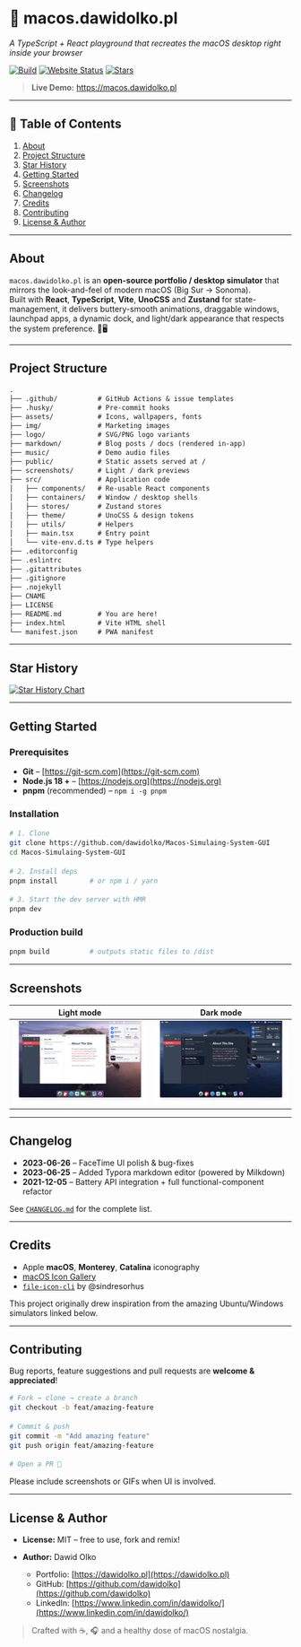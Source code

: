 # 🍏 macos.dawidolko.pl  
_A TypeScript + React playground that recreates the macOS desktop right inside your browser_

[![Build](https://img.shields.io/github/actions/workflow/status/dawidolko/Macos-Simulaing-System-GUI/Build.yml?label=build&logo=github)](https://github.com/dawidolko/Macos-Simulaing-System-GUI/actions)
[![Website Status](https://img.shields.io/website?down_color=red&down_message=offline&up_message=online&url=https%3A%2F%2Fmacos.dawidolko.pl)](https://macos.dawidolko.pl)
[![Stars](https://img.shields.io/github/stars/dawidolko/Macos-Simulaing-System-GUI?style=social)](https://github.com/dawidolko/Macos-Simulaing-System-GUI/stargazers)

> **Live Demo:** <https://macos.dawidolko.pl>  

---

## 📑 Table of Contents
1. [About](#about)
2. [Project Structure](#project-structure)
3. [Star History](#star-history)
4. [Getting Started](#getting-started)
5. [Screenshots](#screenshots)
6. [Changelog](#changelog)
7. [Credits](#credits)
8. [Contributing](#contributing)
9. [License & Author](#license--author)

---

## About
`macos.dawidolko.pl` is an **open-source portfolio / desktop simulator** that mirrors the look-and-feel of modern macOS (Big Sur → Sonoma).  
Built with **React**, **TypeScript**, **Vite**, **UnoCSS** and **Zustand** for state-management, it delivers buttery-smooth animations, draggable windows, launchpad apps, a dynamic dock, and light/dark appearance that respects the system preference. 🍎🖥️

---

## Project Structure
```text
.
├── .github/          # GitHub Actions & issue templates
├── .husky/           # Pre-commit hooks
├── assets/           # Icons, wallpapers, fonts
├── img/              # Marketing images
├── logo/             # SVG/PNG logo variants
├── markdown/         # Blog posts / docs (rendered in-app)
├── music/            # Demo audio files
├── public/           # Static assets served at /
├── screenshots/      # Light / dark previews
├── src/              # Application code
│   ├── components/   # Re-usable React components
│   ├── containers/   # Window / desktop shells
│   ├── stores/       # Zustand stores
│   ├── theme/        # UnoCSS & design tokens
│   ├── utils/        # Helpers
│   ├── main.tsx      # Entry point
│   └── vite-env.d.ts # Type helpers
├── .editorconfig
├── .eslintrc
├── .gitattributes
├── .gitignore
├── .nojekyll
├── CNAME
├── LICENSE
├── README.md         # You are here!
├── index.html        # Vite HTML shell
└── manifest.json     # PWA manifest
````

---

## Star History

[![Star History Chart](https://api.star-history.com/svg?repos=dawidolko/Macos-Simulaing-System-GUI\&type=Date)](https://star-history.com/#dawidolko/Macos-Simulaing-System-GUI&Date)

---

## Getting Started

### Prerequisites

* **Git** – [https://git-scm.com](https://git-scm.com)
* **Node.js 18 +** – [https://nodejs.org](https://nodejs.org)
* **pnpm** (recommended) – `npm i -g pnpm`

### Installation

```bash
# 1. Clone
git clone https://github.com/dawidolko/Macos-Simulaing-System-GUI
cd Macos-Simulaing-System-GUI

# 2. Install deps
pnpm install        # or npm i / yarn

# 3. Start the dev server with HMR
pnpm dev
```

### Production build

```bash
pnpm build          # outputs static files to /dist
```

---

## Screenshots

|                Light mode                |                Dark mode               |
| :--------------------------------------: | :------------------------------------: |
| ![Light](./public/screenshots/light.png) | ![Dark](./public/screenshots/dark.png) |

---

## Changelog

* **2023-06-26** – FaceTime UI polish & bug-fixes
* **2023-06-25** – Added Typora markdown editor (powered by Milkdown)
* **2021-12-05** – Battery API integration + full functional-component refactor

See [`CHANGELOG.md`](CHANGELOG.md) for the complete list.

---

## Credits

* Apple **macOS**, **Monterey**, **Catalina** iconography
* [macOS Icon Gallery](https://www.macosicongallery.com/)
* [`file-icon-cli`](https://github.com/sindresorhus/file-icon-cli) by @sindresorhus

This project originally drew inspiration from the amazing Ubuntu/Windows simulators linked below.

---

## Contributing

Bug reports, feature suggestions and pull requests are **welcome & appreciated**!

```bash
# Fork → clone → create a branch
git checkout -b feat/amazing-feature

# Commit & push
git commit -m "Add amazing feature"
git push origin feat/amazing-feature

# Open a PR 🎉
```

Please include screenshots or GIFs when UI is involved.

---

## License & Author

* **License:** MIT – free to use, fork and remix!
* **Author:** Dawid Olko

  * Portfolio: [https://dawidolko.pl](https://dawidolko.pl)
  * GitHub: [https://github.com/dawidolko](https://github.com/dawidolko)
  * LinkedIn: [https://www.linkedin.com/in/dawidolko/](https://www.linkedin.com/in/dawidolko/)

> Crafted with ☕, 🎧 and a healthy dose of macOS nostalgia.
